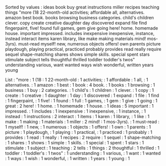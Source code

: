 Sorted by values :
ideas book buy great instructions miller recipes teaching things "more (18 22-month-old activities; affordable all, alternatives. amazon best book. books browsing business categories. child's children clever. copy create creative daughter day discovered expand file find fingerpaint, five! found full games, gem give going here! home. homemade house. important impressed. includes inexpensive inexpensive, instance, instead interact items karen library, like make making materials mind! mos-3yrs). must-read myself! new, numerous objects offers! own parents picture playdough, playing practical, practiced probably provides read really require sequel shape-matching shares shows simple skills. special spent stars stimulate subject tells thoughtful thrilled toddler toddler's twos" understanding various, want wanted ways wish wonderful, written years young 

List :
"more : 1
(18 : 1
22-month-old : 1
activities; : 1
affordable : 1
all, : 1
alternatives. : 1
amazon : 1
best : 1
book : 4
book. : 1
books : 1
browsing : 1
business : 1
buy : 2
categories. : 1
child's : 1
children : 1
clever. : 1
copy : 1
create : 1
creative : 1
daughter : 1
day : 1
discovered : 1
expand : 1
file : 1
find : 1
fingerpaint, : 1
five! : 1
found : 1
full : 1
games, : 1
gem : 1
give : 1
going : 1
great : 2
here! : 1
home. : 1
homemade : 1
house. : 1
ideas : 5
important : 1
impressed. : 1
includes : 1
inexpensive : 1
inexpensive, : 1
instance, : 1
instead : 1
instructions : 2
interact : 1
items : 1
karen : 1
library, : 1
like : 1
make : 1
making : 1
materials : 1
miller : 2
mind! : 1
mos-3yrs). : 1
must-read : 1
myself! : 1
new, : 1
numerous : 1
objects : 1
offers! : 1
own : 1
parents : 1
picture : 1
playdough, : 1
playing : 1
practical, : 1
practiced : 1
probably : 1
provides : 1
read : 1
really : 1
recipes : 2
require : 1
sequel : 1
shape-matching : 1
shares : 1
shows : 1
simple : 1
skills. : 1
special : 1
spent : 1
stars : 1
stimulate : 1
subject : 1
teaching : 2
tells : 1
things : 2
thoughtful : 1
thrilled : 1
toddler : 1
toddler's : 1
twos" : 1
understanding : 1
various, : 1
want : 1
wanted : 1
ways : 1
wish : 1
wonderful, : 1
written : 1
years : 1
young : 1
